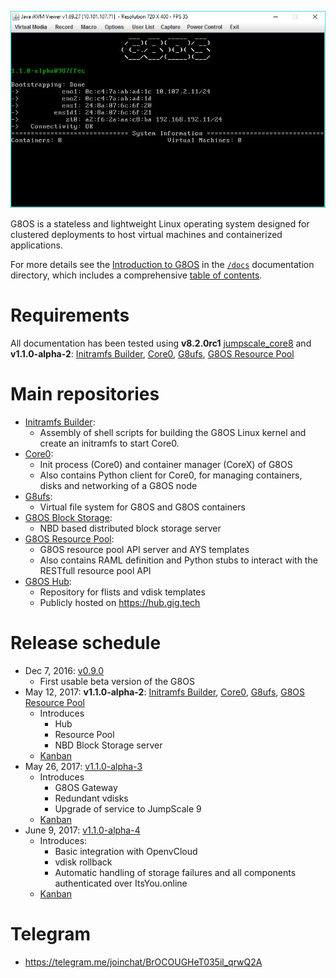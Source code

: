 ![G8OS console](g8os.png)

G8OS is a stateless and lightweight Linux operating system designed for clustered deployments to host virtual machines and containerized applications.

For more details see the [Introduction to G8OS](/docs/README.md) in the [`/docs`](/docs) documentation directory, which includes a comprehensive [table of contents](/docs/SUMMARY.md).

# Requirements

All documentation has been tested using **v8.2.0rc1** [jumpscale_core8](https://github.com/Jumpscale/jumpscale_core8/tree/v8.2.0rc1) and **v1.1.0-alpha-2**: [Initramfs Builder](https://github.com/g8os/initramfs/releases/tag/v1.1.0-alpha-2), [Core0](https://github.com/g8os/core0/releases/tag/v1.1.0-alpha-2), [G8ufs](https://github.com/g8os/g8ufs/releases/tag/v1.1.0-alpha-2), [G8OS Resource Pool](https://github.com/g8os/resourcepool/releases/tag/v1.1.0-alpha-2)


# Main repositories

- [Initramfs Builder](https://github.com/g8os/initramfs):
  - Assembly of shell scripts for building the G8OS Linux kernel and create an initramfs to start Core0.
- [Core0](https://github.com/g8os/core0):
  - Init process (Core0) and container manager (CoreX) of G8OS
  - Also contains Python client for Core0, for managing containers, disks and networking of a G8OS node
- [G8ufs](https://github.com/g8os/g8ufs):
  - Virtual file system for G8OS and G8OS containers
- [G8OS Block Storage](https://github.com/g8os/blockstor):
  - NBD based distributed block storage server
- [G8OS Resource Pool](https://github.com/g8os/resourcepool):
  - G8OS resource pool API server and AYS templates
  - Also contains RAML definition and Python stubs to interact with the RESTfull resource pool API
- [G8OS Hub](https://github.com/g8os/hub):
  - Repository for flists and vdisk templates
  - Publicly hosted on https://hub.gig.tech

# Release schedule

- Dec 7, 2016: [v0.9.0](https://github.com/g8os/core0/releases/tag/v0.9.0)
  - First usable beta version of the G8OS
- May 12, 2017: **v1.1.0-alpha-2**: [Initramfs Builder](https://github.com/g8os/initramfs/releases/tag/v1.1.0-alpha-2), [Core0](https://github.com/g8os/core0/releases/tag/v1.1.0-alpha-2), [G8ufs](https://github.com/g8os/g8ufs/releases/tag/v1.1.0-alpha-2), [G8OS Resource Pool](https://github.com/g8os/resourcepool/releases/tag/v1.1.0-alpha-2)
  - Introduces
    - Hub
    - Resource Pool
    - NBD Block Storage server
  - [Kanban](https://waffle.io/g8os/home?milestone=1.1.0-alpha-2)
- May 26, 2017: [v1.1.0-alpha-3](https://github.com/g8os/home/blob/master/milestones/1.1.0-alpha-3.md)
  - Introduces
    - G8OS Gateway
    - Redundant vdisks
    - Upgrade of service to JumpScale 9
  - [Kanban](https://waffle.io/g8os/home?milestone=1.1.0-alpha-3)
- June 9, 2017: [v1.1.0-alpha-4](https://github.com/g8os/home/blob/master/milestones/1.1.0-alpha-4.md)
  - Introduces:
    - Basic integration with OpenvCloud
    - vdisk rollback
    - Automatic handling of storage failures and all components authenticated over ItsYou.online
  - [Kanban](https://waffle.io/g8os/home?milestone=1.1.0-alpha-4)

# Telegram

- https://telegram.me/joinchat/BrOCOUGHeT035il_qrwQ2A
